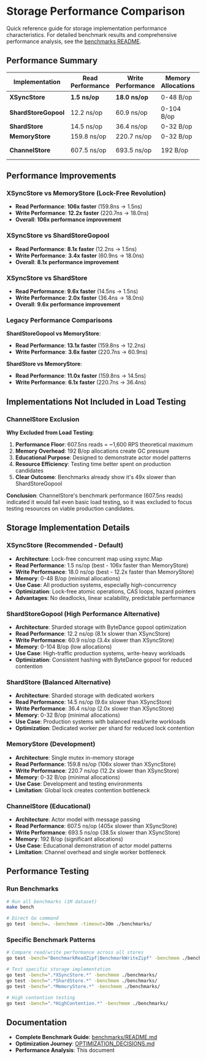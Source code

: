 # Storage Performance Comparison

Quick reference guide for storage implementation performance characteristics. For detailed benchmark results and comprehensive performance analysis, see the [benchmarks README](../benchmarks/README.md).

## Performance Summary

| Implementation | Read Performance | Write Performance | Memory Allocations | Production Ready |
|---------------|------------------|-------------------|-------------------|------------------|
| **XSyncStore** | **1.5 ns/op** | **18.0 ns/op** | 0-48 B/op | 🏆 **Best** |
| **ShardStoreGopool** | 12.2 ns/op | 60.9 ns/op | 0-104 B/op | ✅ **Excellent** |
| **ShardStore** | 14.5 ns/op | 36.4 ns/op | 0-32 B/op | ✅ **Excellent** |
| **MemoryStore** | 159.8 ns/op | 220.7 ns/op | 0-32 B/op | ⚠️ **Limited** |
| **ChannelStore** | 607.5 ns/op | 693.5 ns/op | 192 B/op | ❌ **Educational** |

## Performance Improvements

### XSyncStore vs MemoryStore (Lock-Free Revolution)
- **Read Performance**: **106x faster** (159.8ns → 1.5ns)
- **Write Performance**: **12.2x faster** (220.7ns → 18.0ns)
- **Overall**: **106x performance improvement**

### XSyncStore vs ShardStoreGopool
- **Read Performance**: **8.1x faster** (12.2ns → 1.5ns)
- **Write Performance**: **3.4x faster** (60.9ns → 18.0ns)
- **Overall**: **8.1x performance improvement**

### XSyncStore vs ShardStore
- **Read Performance**: **9.6x faster** (14.5ns → 1.5ns)
- **Write Performance**: **2.0x faster** (36.4ns → 18.0ns)
- **Overall**: **9.6x performance improvement**

### Legacy Performance Comparisons

**ShardStoreGopool vs MemoryStore**:
- **Read Performance**: **13.1x faster** (159.8ns → 12.2ns)
- **Write Performance**: **3.6x faster** (220.7ns → 60.9ns)

**ShardStore vs MemoryStore**:
- **Read Performance**: **11.0x faster** (159.8ns → 14.5ns)
- **Write Performance**: **6.1x faster** (220.7ns → 36.4ns)

## Implementations Not Included in Load Testing

### ChannelStore Exclusion

**Why Excluded from Load Testing**:
1. **Performance Floor**: 607.5ns reads = ~1,600 RPS theoretical maximum
2. **Memory Overhead**: 192 B/op allocations create GC pressure
3. **Educational Purpose**: Designed to demonstrate actor model patterns
4. **Resource Efficiency**: Testing time better spent on production candidates
5. **Clear Outcome**: Benchmarks already show it's 49x slower than ShardStoreGopool

**Conclusion**: ChannelStore's benchmark performance (607.5ns reads) indicated it would fail even basic load testing, so it was excluded to focus testing resources on viable production candidates.

## Storage Implementation Details

### XSyncStore (Recommended - Default)
- **Architecture**: Lock-free concurrent map using xsync.Map
- **Read Performance**: 1.5 ns/op (best - 106x faster than MemoryStore)
- **Write Performance**: 18.0 ns/op (best - 12.2x faster than MemoryStore)
- **Memory**: 0-48 B/op (minimal allocations)
- **Use Case**: All production systems, especially high-concurrency
- **Optimization**: Lock-free atomic operations, CAS loops, hazard pointers
- **Advantages**: No deadlocks, linear scalability, predictable performance

### ShardStoreGopool (High Performance Alternative)
- **Architecture**: Sharded storage with ByteDance gopool optimization
- **Read Performance**: 12.2 ns/op (8.1x slower than XSyncStore)
- **Write Performance**: 60.9 ns/op (3.4x slower than XSyncStore)
- **Memory**: 0-104 B/op (low allocations)
- **Use Case**: High-traffic production systems, write-heavy workloads
- **Optimization**: Consistent hashing with ByteDance gopool for reduced contention

### ShardStore (Balanced Alternative)
- **Architecture**: Sharded storage with dedicated workers
- **Read Performance**: 14.5 ns/op (9.6x slower than XSyncStore)
- **Write Performance**: 36.4 ns/op (2.0x slower than XSyncStore)
- **Memory**: 0-32 B/op (minimal allocations)
- **Use Case**: Production systems with balanced read/write workloads
- **Optimization**: Dedicated worker per shard for reduced lock contention

### MemoryStore (Development)
- **Architecture**: Single mutex in-memory storage
- **Read Performance**: 159.8 ns/op (106x slower than XSyncStore)
- **Write Performance**: 220.7 ns/op (12.2x slower than XSyncStore)
- **Memory**: 0-32 B/op (minimal allocations)
- **Use Case**: Development and testing environments
- **Limitation**: Global lock creates contention bottleneck

### ChannelStore (Educational)
- **Architecture**: Actor model with message passing
- **Read Performance**: 607.5 ns/op (405x slower than XSyncStore)
- **Write Performance**: 693.5 ns/op (38.5x slower than XSyncStore)
- **Memory**: 192 B/op (significant allocations)
- **Use Case**: Educational demonstration of actor model patterns
- **Limitation**: Channel overhead and single worker bottleneck

## Performance Testing

### Run Benchmarks
```bash
# Run all benchmarks (1M dataset)
make bench

# Direct Go command
go test -bench=. -benchmem -timeout=30m ./benchmarks/
```

### Specific Benchmark Patterns
```bash
# Compare read/write performance across all stores
go test -bench="BenchmarkReadZipf|BenchmarkWriteZipf" -benchmem ./benchmarks/

# Test specific storage implementation
go test -bench=".*XSyncStore.*" -benchmem ./benchmarks/
go test -bench=".*ShardStore.*" -benchmem ./benchmarks/
go test -bench=".*MemoryStore.*" -benchmem ./benchmarks/

# High contention testing
go test -bench=".*HighContention.*" -benchmem ./benchmarks/
```

## Documentation

- **Complete Benchmark Guide**: [benchmarks/README.md](../benchmarks/README.md)
- **Optimization Journey**: [OPTIMIZATION_DECISIONS.md](./OPTIMIZATION_DECISIONS.md)
- **Performance Analysis**: This document